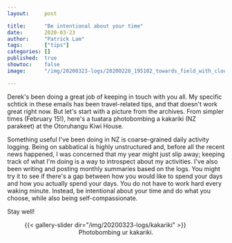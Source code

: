 ```yaml
---
layout:     post

title:      "Be intentional about your time"
date:       2020-03-23
author:     "Patrick Lam"
tags:       ["tips"]
categories: []
published:  true
showtoc:    false
image:      "/img/20200323-logs/20200228_195102_towards_field_with_clouds_banner.webp"

---
```


Derek's been doing a great job of keeping in touch with you all. My
specific schtick in these emails has been travel-related tips, and
that doesn't work great right now. But let's start with a picture from
the archives. From simpler times (February 15!), here's a tuatara
photobombing a kakariki (NZ parakeet) at the Otoruhangu Kiwi House.

Something useful I've been doing in NZ is coarse-grained daily
activity logging.  Being on sabbatical is highly unstructured and,
before all the recent news happened, I was concerned that my year
might just slip away; keeping track of what I'm doing is a way to
introspect about my activities. I've also been writing and posting
monthly summaries based on the logs. You might try it to see if
there's a gap between how you would like to spend your days and how
you actually spend your days. You do not have to work hard every
waking minute. Instead, be intentional about your time and do what you
choose, while also being self-compassionate.

Stay well! 

<figure>
{{< gallery-slider dir="/img/20200323-logs/kakariki" >}}
<figcaption style="text-align:center">Photobombing ur kakariki.</figcaption>
</figure>
